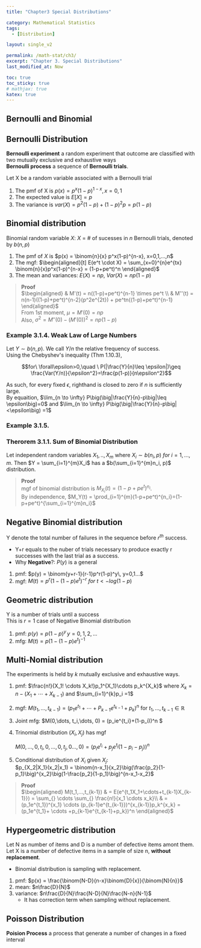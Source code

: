 ```yaml
---
title: "Chapter3 Special Distributions"

category: Mathematical Statistics
tags:
  - [Distribution]

layout: single_v2

permalink: /math-stat/ch3/
excerpt: "Chapter 3. Special Distributions"
last_modified_at: Now

toc: true
toc_sticky: true
# mathjax: true
katex: true
---
```


## Bernoulli and Binomial

## Bernoulli Distribution
**Bernoulli experiment** a random experiment that outcome are classified with two mutually exclusive and exhaustive ways\
**Bernoulli process** a sequence of **Bernoulli trials**.

Let X be a random variable associated with a Bernoulli trial
1. The pmf of X is $p(x) = p^x(1-p)^{1-x}, x=0,1$
2. The expected value is $E[X] = p$
3. The variance is $var(X) = p^2(1-p)+(1-p)^2p = p(1-p)$

## Binomial distribution
Binomial random variable $X$: $X$ = # of sucesses in $n$ Bernoulli trials, denoted by $b(n,p)$

1. The pmf of $X$ is $p(x) = \binom{n}{x} p^x(1-p)^{n-x}, x=0,1,...,n$
2. The mgf: 
   $\begin{aligned}[t]
    E(e^t \cdot X) = \sum_{x=0}^{n}e^{tx} \binom{n}{x}p^x(1-p)^{n-x} = (1-p+pe^t)^n
    \end{aligned}$
3. The mean and variances: $E(X) = np,\ Var(X) = np(1-p)$

<!-- <details markdown=1><summary markdown ='span'>Proof</summary> -->
> **Proof**\
> $\begin{aligned} 
> & M'(t) = n((1-p)+pe^t)^{n-1} \times pe^t \\
> & M''(t) = n(n-1)((1-p)+pe^t)^{n-2}(p^2e^{2t}) + pe^tn((1-p)+pe^t)^{n-1} \end{aligned}$\
> From 1st moment, $\mu = M'(0) = np$\
> Also, $\sigma^2 = M''(0)-(M'(0))^2 = np(1-p)$
<!-- </details> -->

### Example 3.1.4. Weak Law of Large Numbers
Let $Y \sim b(n,p)$. We call $Y/n$ the relative frequency of success.\
Using the Chebyshev's inequality (Thm 1.10.3),

$$for\ \forall\epsilon>0,\quad \ P(|\frac{Y}{n}\leq \epsilon|)\geq \frac{Var(Y/n)}{\epsilon^2}=\frac{p(1-p)}{n\epsilon^2}$$

As such, for every fixed $\epsilon$, righthand is closed to zero if $n$ is sufficiently large.\
By equaition, $\lim_{n \to \infty} P\big(\big|\frac{Y}{n}-p\big|\leq \epsilon\big)=0$ and $\lim_{n \to \infty} P\big(\big|\frac{Y}{n}-p\big|<\epsilon\big) =1$

### Example 3.1.5.


### Therorem 3.1.1. Sum of Binomial Distribution
Let independent random variables $X_1,..,X_m$ where $X_i \sim b(n_i, p)\ for\ i=1,...,m$. Then $Y = \sum_{i=1}^{m}X_i$ has a $b(\sum_{i=1}^{m}n_i, p)$ distribution.

> **Proof** \
> mgf of binomial distribution is $M_{X_i}(t) = (1-p+pe^t)^{n_i}$.\
> By independence, $M_Y(t) = \prod_{i=1}^{m}(1-p+pe^t)^{n_i}=(1-p+pe^t)^{\sum_{i=1}^{m}n_i}$


## Negative Binomial distribution
Y denote the total number of failures in the sequence before $r^{th}$ success.
- Y+r equals to the nuber of trials necessary to produce exactly r successes with the last trial as a success.
- Why **Negative**?: $P(y)$ is a general 
  
1. pmf: $p(y) = \binom{y+r-1}{r-1}p^r(1-p)^y\, y=0,1...$
2. mgf: $M(t) = p^r(1-(1-p)e^t)^{-r}\ for\ t<-log(1-p)$

## Geometric distribution
Y is a number of trials until a success\
This is $r=1$ case of Negative Binomial distribution

1. pmf: $p(y) = p(1-p)^y\, y=0,1,2,...$
2. mfg: $M(t) = p(1-(1-p)e^t)^{-1}$

## Multi-Nomial distribution
The experiments is held by $k$ mutually exclusive and exhaustive ways.

1. pmf: $\frac{n!}{X_1! \cdots X_k!}p_1^{X_1}\cdots p_k^{X_k}$ where $X_k = n-(X_1+\cdots+X_{k-1})$ and $\sum_{i=1}^{k}p_i =1$
2. mgf: $M(t_1, ... , t_{k-1}) = (p_1e^{t_1}+ \cdots + P_{k-1}e^{t_{k-1}}+p_k)^n$ for $t_1, ... , t_{k-1} \in \mathbb{R}$
3. Joint mfg: $M(0,\dots, t_i,\dots, 0) = (p_ie^{t_i}+(1-p_i))^n $
4. Trinomial distribution $(X_i, X_j)$ has mgf 
  
   $M(0,\dots,0,t_i, 0,\dots,0, t_j,0\dots, 0) = (p_ie^{t_i}+p_je^{t_j}(1-p_i-p_j))^n$ 

5. Conditional distribution of $X_i$ given $X_j$:\
  $p_{X_2|X_1}(x_2|x_1) = \binom{n-x_1}{x_2}\big(\frac{p_2}{1-p_1}\big)^{x_2}\big(1-\frac{p_2}{1-p_1}\big)^{n-x_1-x_2}$

> **Proof**\
> $\begin{aligned} M(t_1,...,t_{k-1}) & = E(e^{t_1X_1+\cdots+t_{k-1}X_{k-1}}) 
> = \sum_{} \cdots \sum_{} \frac{n!}{x_1 \cdots x_k}\\
> & = (p_1e^{t_1})^{x_1} \cdots (p_{k-1}e^{t_{k-1}})^{x_{k-1}}p_k^{x_k}
> = (p_1e^{t_1}+ \cdots +p_{k-1}e^{t_{k-1}+p_k})^n \end{aligned}$

## Hypergeometric distribution
Let N as number of items and D is a number of defective items amont them. Let X is a number of defective items in a sample of size n, **without replacement**.
- Binomial distribution is sampling with replacement.

1. pmf: $p(x) = \frac{\binom{N-D}{n-x}\binom{D}{x}}{\binom{N}{n}}$
2. mean: $n\frac{D}{N}$
3. variance: $n\frac{D}{N}\frac{N-D}{N}\frac{N-n}{N-1}$
   - It has correction term when sampling without replacement.

## Poisson Distribution
**Poision Process** a process that generate a number of changes in a fixed interval

